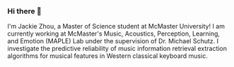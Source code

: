 ### Hi there 👋
I'm Jackie Zhou, a Master of Science student at McMaster University! 
I am currently working at McMaster's Music, Acoustics, Perception, Learning, and Emotion (MAPLE) Lab under the supervision of Dr. Michael Schutz. I investigate the predictive reliability of music information retrieval extraction algorithms for musical features in Western classical keyboard music. 

<!--
**zhouz109/zhouz109** is a ✨ _special_ ✨ repository because its `README.md` (this file) appears on your GitHub profile.

Here are some ideas to get you started:

- 🔭 I’m currently working on ...
- 🌱 I’m currently learning ...
- 👯 I’m looking to collaborate on ...
- 🤔 I’m looking for help with ...
- 💬 Ask me about ...
- 📫 How to reach me: ...
- 😄 Pronouns: ...
- ⚡ Fun fact: ...
-->
